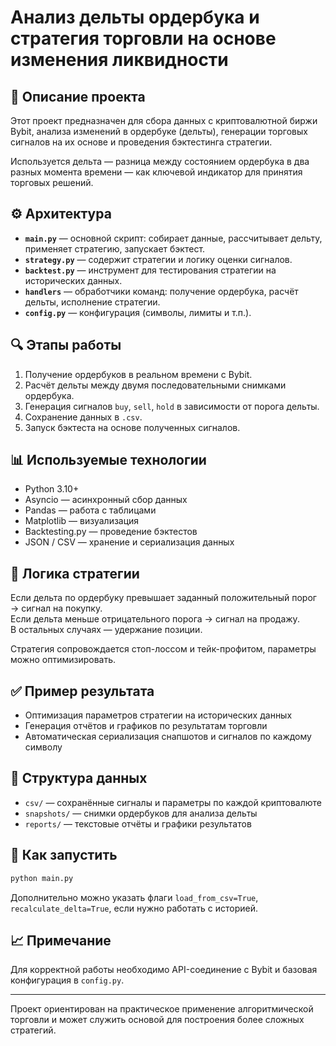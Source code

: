 # Анализ дельты ордербука и стратегия торговли на основе изменения ликвидности

## 📌 Описание проекта

Этот проект предназначен для сбора данных с криптовалютной биржи Bybit, анализа изменений в ордербуке (дельты),
генерации торговых сигналов на их основе и проведения бэктестинга стратегии.

Используется дельта — разница между состоянием ордербука в два разных момента времени — как ключевой индикатор для принятия торговых решений.

## ⚙️ Архитектура

- **`main.py`** — основной скрипт: собирает данные, рассчитывает дельту, применяет стратегию, запускает бэктест.  
- **`strategy.py`** — содержит стратегии и логику оценки сигналов.  
- **`backtest.py`** — инструмент для тестирования стратегии на исторических данных.  
- **`handlers`** — обработчики команд: получение ордербука, расчёт дельты, исполнение стратегии.  
- **`config.py`** — конфигурация (символы, лимиты и т.п.).

## 🔍 Этапы работы

1. Получение ордербуков в реальном времени с Bybit.
2. Расчёт дельты между двумя последовательными снимками ордербука.
3. Генерация сигналов `buy`, `sell`, `hold` в зависимости от порога дельты.
4. Сохранение данных в `.csv`.
5. Запуск бэктеста на основе полученных сигналов.

## 📊 Используемые технологии

- Python 3.10+
- Asyncio — асинхронный сбор данных  
- Pandas — работа с таблицами  
- Matplotlib — визуализация  
- Backtesting.py — проведение бэктестов  
- JSON / CSV — хранение и сериализация данных

## 🧠 Логика стратегии

Если дельта по ордербуку превышает заданный положительный порог → сигнал на покупку.  
Если дельта меньше отрицательного порога → сигнал на продажу.  
В остальных случаях — удержание позиции.

Стратегия сопровождается стоп-лоссом и тейк-профитом, параметры можно оптимизировать.

## ✅ Пример результата

- Оптимизация параметров стратегии на исторических данных
- Генерация отчётов и графиков по результатам торговли
- Автоматическая сериализация снапшотов и сигналов по каждому символу

## 📁 Структура данных

- `csv/` — сохранённые сигналы и параметры по каждой криптовалюте
- `snapshots/` — снимки ордербуков для анализа дельты
- `reports/` — текстовые отчёты и графики результатов

## 🚀 Как запустить

```bash
python main.py
```

Дополнительно можно указать флаги `load_from_csv=True`, `recalculate_delta=True`, если нужно работать с историей.

## 📈 Примечание

Для корректной работы необходимо API-соединение с Bybit и базовая конфигурация в `config.py`.

---

Проект ориентирован на практическое применение алгоритмической торговли и может служить основой для построения более сложных стратегий.

